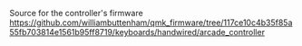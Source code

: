 Source for the controller's firmware
https://github.com/williambuttenham/qmk_firmware/tree/117ce10c4b35f85a55fb703814e1561b95ff8719/keyboards/handwired/arcade_controller

